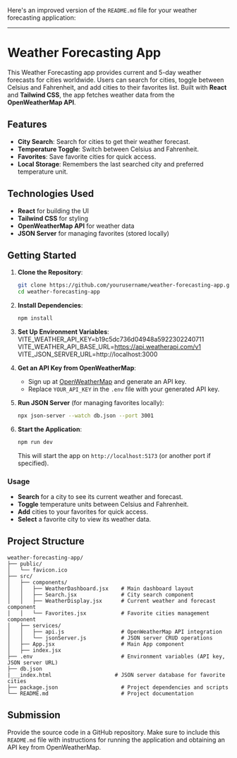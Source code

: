 Here's an improved version of the `README.md` file for your weather forecasting application:

---

# Weather Forecasting App

This Weather Forecasting app provides current and 5-day weather forecasts for cities worldwide. Users can search for cities, toggle between Celsius and Fahrenheit, and add cities to their favorites list. Built with **React** and **Tailwind CSS**, the app fetches weather data from the **OpenWeatherMap API**.

## Features

- **City Search**: Search for cities to get their weather forecast.
- **Temperature Toggle**: Switch between Celsius and Fahrenheit.
- **Favorites**: Save favorite cities for quick access.
- **Local Storage**: Remembers the last searched city and preferred temperature unit.

## Technologies Used

- **React** for building the UI
- **Tailwind CSS** for styling
- **OpenWeatherMap API** for weather data
- **JSON Server** for managing favorites (stored locally)

## Getting Started

1. **Clone the Repository**:

   ```bash
   git clone https://github.com/yourusername/weather-forecasting-app.git
   cd weather-forecasting-app
   ```

2. **Install Dependencies**:

   ```bash
   npm install
   ```

3. **Set Up Environment Variables**:
VITE_WEATHER_API_KEY=b19c5dc736d04948a5922302240711
VITE_WEATHER_API_BASE_URL=https://api.weatherapi.com/v1
VITE_JSON_SERVER_URL=http://localhost:3000



4. **Get an API Key from OpenWeatherMap**:

   - Sign up at [OpenWeatherMap](https://www.weatherapi.com) and generate an API key.
   - Replace `YOUR_API_KEY` in the `.env` file with your generated API key.



5. **Run JSON Server** (for managing favorites locally):

   ```bash
   npx json-server --watch db.json --port 3001
   ```

6. **Start the Application**:

   ```bash
   npm run dev
   ```

   This will start the app on `http://localhost:5173` (or another port if specified).

### Usage

- **Search** for a city to see its current weather and forecast.
- **Toggle** temperature units between Celsius and Fahrenheit.
- **Add** cities to your favorites for quick access.
- **Select** a favorite city to view its weather data.

## Project Structure

```
weather-forecasting-app/
├── public/
│   └── favicon.ico
├── src/
│   ├── components/
│   │   ├── WeatherDashboard.jsx    # Main dashboard layout
│   │   ├── Search.jsx              # City search component
│   │   ├── WeatherDisplay.jsx      # Current weather and forecast component
│   │   └── Favorites.jsx           # Favorite cities management component
│   ├── services/
│   │   ├── api.js                  # OpenWeatherMap API integration
│   │   └── jsonServer.js           # JSON server CRUD operations
│   ├── App.jsx                     # Main App component
│   ├── index.jsx
├── .env                            # Environment variables (API key, JSON server URL)
├── db.json     
|___index.html                    # JSON server database for favorite cities
├── package.json                    # Project dependencies and scripts
└── README.md                       # Project documentation
```

## Submission

Provide the source code in a GitHub repository. Make sure to include this `README.md` file with instructions for running the application and obtaining an API key from OpenWeatherMap.